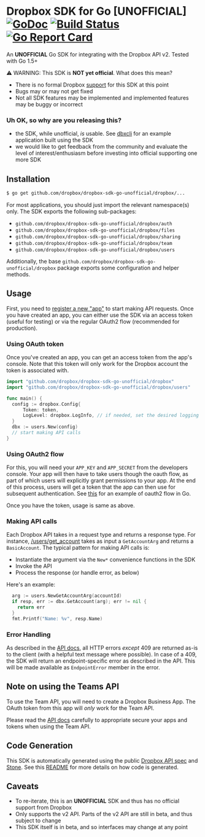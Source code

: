 # Dropbox SDK for Go [UNOFFICIAL] [![GoDoc](https://godoc.org/github.com/dropbox/dropbox-sdk-go-unofficial/dropbox?status.svg)](https://godoc.org/github.com/dropbox/dropbox-sdk-go-unofficial/dropbox) [![Build Status](https://travis-ci.org/dropbox/dropbox-sdk-go-unofficial.svg?branch=master)](https://travis-ci.org/dropbox/dropbox-sdk-go-unofficial) [![Go Report Card](https://goreportcard.com/badge/github.com/dropbox/dropbox-sdk-go-unofficial)](https://goreportcard.com/report/github.com/dropbox/dropbox-sdk-go-unofficial)

An **UNOFFICIAL** Go SDK for integrating with the Dropbox API v2. Tested with Go 1.5+

:warning: WARNING: This SDK is **NOT yet official**. What does this mean?

  * There is no formal Dropbox [support](https://www.dropbox.com/developers/support) for this SDK at this point
  * Bugs may or may not get fixed
  * Not all SDK features may be implemented and implemented features may be buggy or incorrect


### Uh OK, so why are you releasing this?

  * the SDK, while unofficial, _is_ usable. See [dbxcli](https://github.com/dropbox/dbxcli) for an example application built using the SDK
  * we would like to get feedback from the community and evaluate the level of interest/enthusiasm before investing into official supporting one more SDK

## Installation

```sh
$ go get github.com/dropbox/dropbox-sdk-go-unofficial/dropbox/...
```

For most applications, you should just import the relevant namespace(s) only. The SDK exports the following sub-packages:

* `github.com/dropbox/dropbox-sdk-go-unofficial/dropbox/auth`
* `github.com/dropbox/dropbox-sdk-go-unofficial/dropbox/files`
* `github.com/dropbox/dropbox-sdk-go-unofficial/dropbox/sharing`
* `github.com/dropbox/dropbox-sdk-go-unofficial/dropbox/team`
* `github.com/dropbox/dropbox-sdk-go-unofficial/dropbox/users`

Additionally, the base `github.com/dropbox/dropbox-sdk-go-unofficial/dropbox` package exports some configuration and helper methods.

## Usage

First, you need to [register a new "app"](https://dropbox.com/developers/apps) to start making API requests. Once you have created an app, you can either use the SDK via an access token (useful for testing) or via the regular OAuth2 flow (recommended for production).

### Using OAuth token

Once you've created an app, you can get an access token from the app's console. Note that this token will only work for the Dropbox account the token is associated with.

```go
import "github.com/dropbox/dropbox-sdk-go-unofficial/dropbox"
import "github.com/dropbox/dropbox-sdk-go-unofficial/dropbox/users"

func main() {
  config := dropbox.Config{
      Token: token,
      LogLevel: dropbox.LogInfo, // if needed, set the desired logging level. Default is off
  }
  dbx := users.New(config)
  // start making API calls
}
```

### Using OAuth2 flow

For this, you will need your `APP_KEY` and `APP_SECRET` from the developers console. Your app will then have to take users though the oauth flow, as part of which users will explicitly grant permissions to your app. At the end of this process, users will get a token that the app can then use for subsequent authentication. See [this](https://godoc.org/golang.org/x/oauth2#example-Config) for an example of oauth2 flow in Go.

Once you have the token, usage is same as above.

### Making API calls

Each Dropbox API takes in a request type and returns a response type. For instance, [/users/get_account](https://www.dropbox.com/developers/documentation/http/documentation#users-get_account) takes as input a `GetAccountArg` and returns a `BasicAccount`. The typical pattern for making API calls is:

  * Instantiate the argument via the `New*` convenience functions in the SDK
  * Invoke the API
  * Process the response (or handle error, as below)

Here's an example:

```go
  arg := users.NewGetAccountArg(accountId)
  if resp, err := dbx.GetAccount(arg); err != nil {
    return err
  }
  fmt.Printf("Name: %v", resp.Name)
```

### Error Handling

As described in the [API docs](https://www.dropbox.com/developers/documentation/http/documentation#error-handling), all HTTP errors _except_ 409 are returned as-is to the client (with a helpful text message where possible). In case of a 409, the SDK will return an endpoint-specific error as described in the API. This will be made available as `EndpointError` member in the error.

## Note on using the Teams API

To use the Team API, you will need to create a Dropbox Business App. The OAuth token from this app will _only_ work for the Team API.

Please read the [API docs](https://www.dropbox.com/developers/documentation/http/teams) carefully to appropriate secure your apps and tokens when using the Team API.

## Code Generation

This SDK is automatically generated using the public [Dropbox API spec](https://github.com/dropbox/dropbox-api-spec) and [Stone](https://github.com/dropbox/stone). See this [README](https://github.com/dropbox/dropbox-sdk-go-unofficial/blob/master/generator/README.md)
for more details on how code is generated. 

## Caveats

  * To re-iterate, this is an **UNOFFICIAL** SDK and thus has no official support from Dropbox
  * Only supports the v2 API. Parts of the v2 API are still in beta, and thus subject to change
  * This SDK itself is in beta, and so interfaces may change at any point
